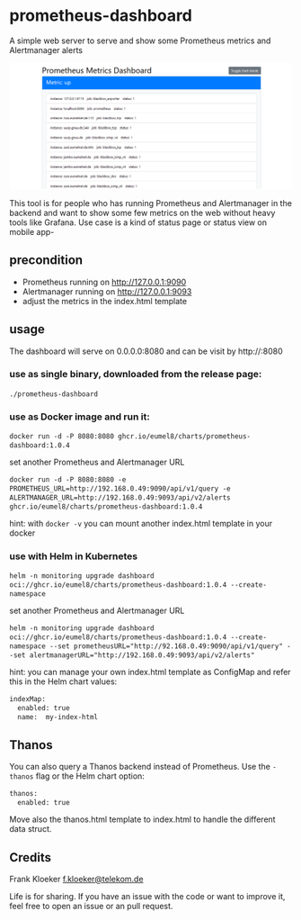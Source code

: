 # prometheus-dashboard

A simple web server to serve and show some Prometheus metrics and Alertmanager alerts

<img src="screenshot.png" alt="screenshot" width="680"/>

This tool is for people who has running Prometheus and Alertmanager in the backend and want to show some few metrics on the web without heavy tools like Grafana. Use case is a kind of status page or status view on mobile app-

## precondition

- Prometheus running on http://127.0.0.1:9090
- Alertmanager running on http://127.0.0.1:9093
- adjust the metrics in the index.html template

## usage

The dashboard will serve on 0.0.0.0:8080 and can be visit by http://<your-install-server>:8080

### use as single binary, downloaded from the release page:

```
./prometheus-dashboard
```

### use as Docker image and run it:

```
docker run -d -P 8080:8080 ghcr.io/eumel8/charts/prometheus-dashboard:1.0.4
```

set another Prometheus and Alertmanager URL

```
docker run -d -P 8080:8080 -e PROMETHEUS_URL=http://192.168.0.49:9090/api/v1/query -e ALERTMANAGER_URL=http://192.168.0.49:9093/api/v2/alerts ghcr.io/eumel8/charts/prometheus-dashboard:1.0.4
```

hint: with `docker -v` you can mount another index.html template in your docker

### use with Helm in Kubernetes

```
helm -n monitoring upgrade dashboard oci://ghcr.io/eumel8/charts/prometheus-dashboard:1.0.4 --create-namespace
```

set another Prometheus and Alertmanager URL

```
helm -n monitoring upgrade dashboard oci://ghcr.io/eumel8/charts/prometheus-dashboard:1.0.4 --create-namespace --set prometheusURL="http://92.168.0.49:9090/api/v1/query" --set alertmanagerURL="http://192.168.0.49:9093/api/v2/alerts"
```

hint: you can manage your own index.html template as ConfigMap and refer this in the Helm chart values:

```
indexMap:
  enabled: true
  name:  my-index-html
```

## Thanos

You can also query a Thanos backend instead of Prometheus. Use the `-thanos` flag or the Helm chart option:

```
thanos:
  enabled: true
```

Move also the thanos.html template to index.html to handle the different data struct.

## Credits

Frank Kloeker <f.kloeker@telekom.de>

Life is for sharing. If you have an issue with the code or want to improve it,
feel free to open an issue or an pull request.
